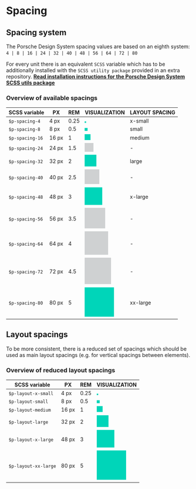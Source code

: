 # Spacing

<TableOfContents></TableOfContents>

## Spacing system
The Porsche Design System spacing values are based on an eighth system:  
`4 | 8 | 16 | 24 | 32 | 40 | 48 | 56 | 64 | 72 | 80`

For every unit there is an equivalent `SCSS` variable which has to be additionally installed with the `SCSS utility package` provided in an extra repository.
**[Read installation instructions for the Porsche Design System SCSS utils package](utilities/introduction)**


### Overview of available spacings

| SCSS variable 	| PX     	| REM 	|  VISUALIZATION     	                    | LAYOUT SPACING |
|-------------------|-----------|-------|-------------------------------------------| ---- |
| `$p-spacing-4`  	| 4 px  	| 0.25 	| ![spacing 4](./assets/spacing-4.png)      |   x-small |   
| `$p-spacing-8`  	| 8 px  	| 0.5  	| ![spacing 8](./assets/spacing-8.png)      |   small | 
| `$p-spacing-16` 	| 16 px 	| 1    	| ![spacing 16](./assets/spacing-16.png)    |    medium |
| `$p-spacing-24` 	| 24 px 	| 1.5  	| ![spacing 24](./assets/spacing-24.png)    |   - | 
| `$p-spacing-32` 	| 32 px 	| 2    	| ![spacing 32](./assets/spacing-32.png)    |   large | 
| `$p-spacing-40` 	| 40 px 	| 2.5  	| ![spacing 40](./assets/spacing-40.png)    |   - | 
| `$p-spacing-48` 	| 48 px 	| 3    	| ![spacing 48](./assets/spacing-48.png)    |   x-large | 
| `$p-spacing-56` 	| 56 px 	| 3.5  	| ![spacing 56](./assets/spacing-56.png)    |   - | 
| `$p-spacing-64` 	| 64 px 	| 4    	| ![spacing 64](./assets/spacing-64.png)    |   - | 
| `$p-spacing-72` 	| 72 px 	| 4.5  	| ![spacing 72](./assets/spacing-72.png)    |  - |  
| `$p-spacing-80` 	| 80 px 	| 5    	| ![spacing 80](./assets/spacing-80.png)    |   xx-large |




## Layout spacings

To be more consistent, there is a reduced set of spacings which should be used as main layout spacings (e.g. for vertical spacings between elements).  

### Overview of reduced layout spacings

| SCSS variable                | PX        | REM   | VISUALIZATION                            |
|------------------------------|-----------|-------|------------------------------------------|
| `$p-layout-x-small`          | 4 px      | 0.25  | ![spacing xs](./assets/spacing-4.png)    |     
| `$p-layout-small`            | 8 px      | 0.5   | ![spacing s](./assets/spacing-8.png)     |    
| `$p-layout-medium`           | 16 px     | 1     | ![spacing m](./assets/spacing-16.png)    |    
| `$p-layout-large`            | 32 px     | 2     | ![spacing l](./assets/spacing-32.png)    |    
| `$p-layout-x-large`          | 48 px     | 3     | ![spacing xl](./assets/spacing-48.png)   |    
| `$p-layout-xx-large`         | 80 px     | 5     | ![spacing xxl](./assets/spacing-80.png)  |    